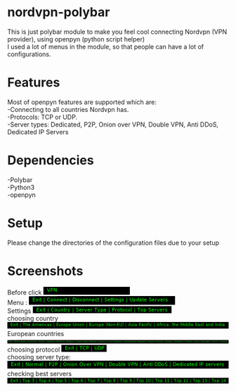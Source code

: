# nordvpn-polybar
This is just polybar module to make you feel cool connecting Nordvpn (VPN provider), using openpyn (python script helper)<br />
I used a lot of menus in the module, so that people can have a lot of configurations.

# Features
Most of openpyn features are supported which are:<br />
-Connecting to all countries Nordvpn has.<br />
-Protocols: TCP or UDP.<br />
-Server types: Dedicated, P2P, Onion over VPN, Double VPN, Anti DDoS, Dedicated IP Servers<br />

# Dependencies
-Polybar<br />
-Python3<br />
-openpyn<br />

# Setup
Please change the directories of the configuration files due to your setup

# Screenshots
Before click ![](first.png)<br />
Menu : ![](second.png)<br />
Settings ![](settings.png)<br />
choosing country ![](country.png)<br />
European countries ![](europe.png)<br />
choosing protocol ![](protocol.png)<br />
choosing server type: ![](server-type.png)<br />
checking best servers ![](tops.png)<br />





